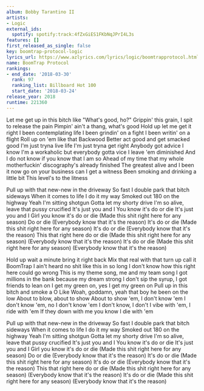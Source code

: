 ```yaml
---
album: Bobby Tarantino II
artists:
- Logic
external_ids:
  spotify: spotify:track:4fZxGiES1FKbNqJPrI4L3s
features: []
first_released_as_single: false
key: boomtrap-protocol-logic
lyrics_url: https://www.azlyrics.com/lyrics/logic/boomtrapprotocol.html
name: BoomTrap Protocol
rankings:
- end_date: '2018-03-30'
  rank: 97
  ranking_list: Billboard Hot 100
  start_date: '2018-03-24'
release_year: 2018
runtime: 221360
---
```

Let me get up in this bitch like "What's good, ho?"
Grippin' this grain, I spit to release the pain
Pimpin' ain't a thang, what's good
Hold up let me get it right
I been contemplating life
I been grindin' on a fight
I been writin' on a flight
Roll up on 'em like that Backwood
Better act good and get smacked good
I'm just tryna live life
I'm just tryna get right
Anybody got advice
I know I'm a workaholic but everybody gotta vice
I leave 'em diminished
And I do not know if you know that I am so
Ahead of my time that my whole motherfuckin' discography's already finished
The greatest alive and I been it now go on your business can I get a witness
Been smoking and drinking a little bit
This level's to the litness

Pull up with that new-new in the driveway
So fast I double park that bitch sideways
When it comes to life I do it my way
Smoked out 180 on the highway
Yeah I'm sitting shotgun
Gotta let my shorty drive
I'm so alive, leave that pussy crucified
It's just you and I
You know it's do or die
It's just you and I
Girl you know it's do or die (Made this shit right here for any season)
Do or die (Everybody know that it's the reason)
It's do or die (Made this shit right here for any season)
It's do or die (Everybody know that it's the reason)
This that right here do or die (Made this shit right here for any season)
(Everybody know that it's the reason)
It's do or die (Made this shit right here for any season)
(Everybody know that it's the reason)

Hold up wait a minute bring it right back
Mix that real with that turn up call it BoomTrap
I ain't heard no shit like this in so long
I don't know how this right here could go wrong
This is my theme song, me and my team song
I got millions in the bank because my dream strong
I don't sip the syrup, I got friends to lean on
I get my green on, yes I get my green on
Pull up in this bitch and smoke a O
Like Woah, goddamn, yeah that boy he been on the low
About to blow, about to show
About to show 'em, I don't know 'em
I don't know 'em, no I don't know 'em
I don't know, I don't
I vibe with 'em, I ride with 'em
If they down with me you know I die with 'em

Pull up with that new-new in the driveway
So fast I double park that bitch sideways
When it comes to life I do it my way
Smoked out 180 on the highway
Yeah I'm sitting shotgun
Gotta let my shorty drive
I'm so alive, leave that pussy crucified
It's just you and I
You know it's do or die
It's just you and I
Girl you know it's do or die (Made this shit right here for any season)
Do or die (Everybody know that it's the reason)
It's do or die (Made this shit right here for any season)
It's do or die (Everybody know that it's the reason)
This that right here do or die (Made this shit right here for any season)
(Everybody know that it's the reason)
It's do or die (Made this shit right here for any season)
(Everybody know that it's the reason)
